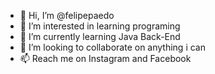 - 👋 Hi, I’m @felipepaedo
- 👀 I’m interested in learning programing
- 🌱 I’m currently learning Java Back-End
- 💞️ I’m looking to collaborate on anything i can
- 📫 Reach me on Instagram and Facebook
